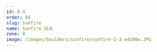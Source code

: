 ```yaml
---
id: 8.4
order: 84
slug: sunfire
name: Sunfire 日炎
zone: 8
image: /images/boulders/sunfire/sunfire-1-3-w4100w.JPG
---
```

